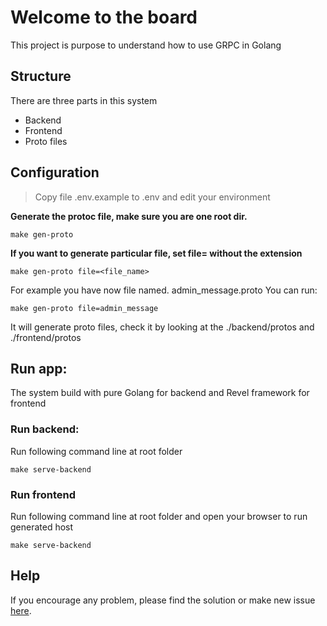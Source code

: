 # Welcome to the board

This project is purpose to understand how to use GRPC in Golang

## Structure

  There are three parts in this system
  - Backend
  - Frontend
  - Proto files

## Configuration

  > Copy file .env.example to .env and edit your environment

  **Generate the protoc file, make sure you are one root dir.**
  ```
  make gen-proto
  ```
  **If you want to generate particular file, set file=<filename> without the extension**
  ```
  make gen-proto file=<file_name>
  ```
  For example you have now file named. admin_message.proto
  You can run:
  ```
  make gen-proto file=admin_message
  ```
  It will generate proto files, check it by looking at the ./backend/protos and ./frontend/protos

## Run app:
  The system build with pure Golang for backend and Revel framework for frontend


### Run backend:

  Run following command line at root folder

  ```
  make serve-backend
  ```

### Run frontend

  Run following command line at root folder and open your browser to run generated host
  ```
  make serve-backend
  ```

## Help
  If you encourage any problem, please find the solution or make new issue [here](https://github.com/phuongdanh/demo-golang-grpc/issues).
